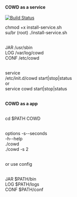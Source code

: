 <b>COWD as a service</b><br><br>
[![Build Status](https://travis-ci.org/cosm0s/cowd.png)](https://travis-ci.org/cosm0s/cowd)

<p>chmod +x install-service.sh<br>
su/br (root) ./install-service.sh<br><br>

JAR /usr/sbin<br>
LOG /var/log/cowd<br>
CONF /etc/cowd<br><br>

service <br>
/etc/init.d/cowd start|stop|status<br>
or<br>
service cowd start|stop|status<br><br>

<b>COWD as a app</b><br><br>

cd $PATH COWD<br><br>

options -s--seconds<br>
        -h--help<br>
./cowd<br>
./cowd -s 2<br><br>

or use config<br><br>

JAR $PATH/bin<br>
LOG $PATH/logs<br>
CONF $PATH/conf<br>
